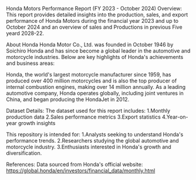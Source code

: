 Honda Motors Performance Report (FY 2023 - October 2024)
Overview:
This report provides detailed insights into the production, sales, and export performance of Honda Motors during the financial year 2023 and up to October 2024 and an overview of sales and Productions in previous Five yeard 2028-22. 

About Honda
Honda Motor Co., Ltd. was founded in October 1946 by Soichiro Honda and has since become a global leader in the automotive and motorcycle industries. Below are key highlights of Honda's achievements and business areas:

Honda, the world's largest motorcycle manufacturer since 1959, has produced over 400 million motorcycles and is also the top producer of internal combustion engines, making over 14 million annually. As a leading automotive company, Honda operates globally, including joint ventures in China, and began producing the HondaJet in 2012.

Dataset Details:
The dataset used for this report includes:
1.Monthly production data
2.Sales performance metrics
3.Export statistics
4.Year-on-year growth insights

This repository is intended for:
1.Analysts seeking to understand Honda's performance trends.
2.Researchers studying the global automotive and motorcycle industry.
3.Enthusiasts interested in Honda's growth and diversification.

References:
Data sourced from Honda's official website: https://global.honda/en/investors/financial_data/monthly.html

